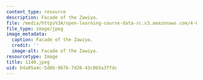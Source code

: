 ```yaml
---
content_type: resource
description: Facade of the Zawiya.
file: /media/https%3A/open-learning-course-data-rc.s3.amazonaws.com/4-615-the-architecture-of-cairo-spring-2002/b4a05a4c5d8b96767d2643c0b5a3ffdc_1140.jpeg
file_type: image/jpeg
image_metadata:
  caption: Facade of the Zawiya.
  credit: ''
  image-alt: Facade of the Zawiya.
resourcetype: Image
title: 1140.jpeg
uid: b4a05a4c-5d8b-9676-7d26-43c0b5a3ffdc
---
```

